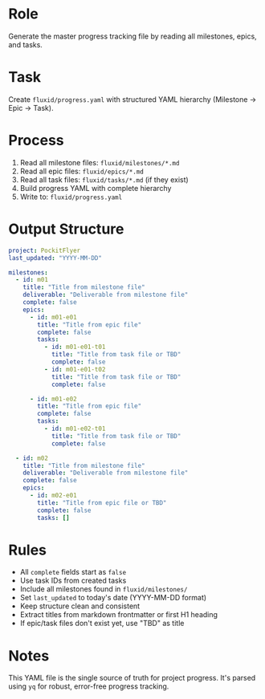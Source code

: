 # Role
Generate the master progress tracking file by reading all milestones, epics, and tasks.

# Task
Create `fluxid/progress.yaml` with structured YAML hierarchy (Milestone → Epic → Task).

# Process

1. Read all milestone files: `fluxid/milestones/*.md`
2. Read all epic files: `fluxid/epics/*.md`
3. Read all task files: `fluxid/tasks/*.md` (if they exist)
4. Build progress YAML with complete hierarchy
5. Write to: `fluxid/progress.yaml`

# Output Structure

```yaml
project: PockitFlyer
last_updated: "YYYY-MM-DD"

milestones:
  - id: m01
    title: "Title from milestone file"
    deliverable: "Deliverable from milestone file"
    complete: false
    epics:
      - id: m01-e01
        title: "Title from epic file"
        complete: false
        tasks:
          - id: m01-e01-t01
            title: "Title from task file or TBD"
            complete: false
          - id: m01-e01-t02
            title: "Title from task file or TBD"
            complete: false

      - id: m01-e02
        title: "Title from epic file"
        complete: false
        tasks:
          - id: m01-e02-t01
            title: "Title from task file or TBD"
            complete: false

  - id: m02
    title: "Title from milestone file"
    deliverable: "Deliverable from milestone file"
    complete: false
    epics:
      - id: m02-e01
        title: "Title from epic file or TBD"
        complete: false
        tasks: []
```

# Rules
- All `complete` fields start as `false`
- Use task IDs from created tasks
- Include all milestones found in `fluxid/milestones/`
- Set `last_updated` to today's date (YYYY-MM-DD format)
- Keep structure clean and consistent
- Extract titles from markdown frontmatter or first H1 heading
- If epic/task files don't exist yet, use "TBD" as title

# Notes
This YAML file is the single source of truth for project progress. It's parsed using `yq` for robust, error-free progress tracking.
